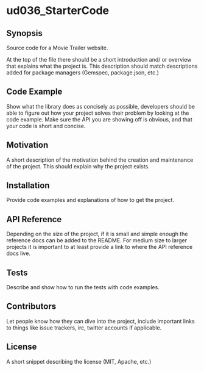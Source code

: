 # ud036_StarterCode


## Synopsis

Source code for a Movie Trailer website.

At the top of the file there should be a short introduction and/ or overview that explains what the project is. This description should match descriptions added for package managers (Gemspec, package.json, etc.)


## Code Example

Show what the library does as concisely as possible, developers should be able to figure out how your project solves their problem by looking at the code example. Make sure the API you are showing off is obvious, and that your code is short and concise.


## Motivation

A short description of the motivation behind the creation and maintenance of the project. This should explain why the project exists.


## Installation

Provide code examples and explanations of how to get the project.


## API Reference

Depending on the size of the project, if it is small and simple enough the reference docs can be added to the README. For medium size to larger projects it is important to at least provide a link to where the API reference docs live.


## Tests

Describe and show how to run the tests with code examples.


## Contributors

Let people know how they can dive into the project, include important links to things like issue trackers, irc, twitter accounts if applicable.


## License

A short snippet describing the license (MIT, Apache, etc.)